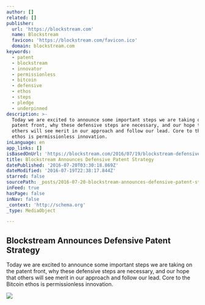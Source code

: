 ```yaml
---
author: []
related: []
publisher:
  url: 'https://blockstream.com'
  name: Blockstream
  favicon: 'https://blockstream.com/favicon.ico'
  domain: blockstream.com
keywords:
  - patent
  - blockstream
  - innovator
  - permissionless
  - bitcoin
  - defensive
  - ethos
  - steps
  - pledge
  - underpinned
description: >-
  Today we are excited to announce some important steps we are taking on the
  patent front, why these defensive steps are necessary, and our hope that
  others will see merit in our approach and follow our lead. Core to the Bitcoin
  ethos is permissionless innovation.
inLanguage: en
app_links: []
isBasedOnUrl: 'https://blockstream.com/2016/07/19/blockstream-defensive-patent-strategy'
title: Blockstream Announces Defensive Patent Strategy
datePublished: '2016-07-20T03:30:18.869Z'
dateModified: '2016-07-19T22:38:17.844Z'
starred: false
sourcePath: _posts/2016-07-20-blockstream-announces-defensive-patent-strategy.md
inFeed: true
hasPage: false
inNav: false
_context: 'http://schema.org'
_type: MediaObject

---
```

<article style=""><h1>Blockstream Announces Defensive Patent Strategy</h1><p>Today we are excited to announce some important steps we are taking on the patent front, why these defensive steps are necessary, and our hope that others will see merit in our approach and follow our lead. Core to the Bitcoin ethos is permissionless innovation.</p><img src="https://www.blockstream.com/wp-content/uploads/2015/02/jmurdock3-300x300.jpg" /></article>